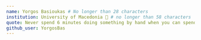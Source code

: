```yaml
---
name: Yorgos Basioukas # No longer than 28 characters
institution: University of Macedonia 🚩 # no longer than 58 characters
quote: Never spend 6 minutes doing something by hand when you can spend 6 hours failing to automate it # no longer than 100 characters, avoid using quotes(") to guarantee the format remains the same.
github_user: YorgosBas
---
```

